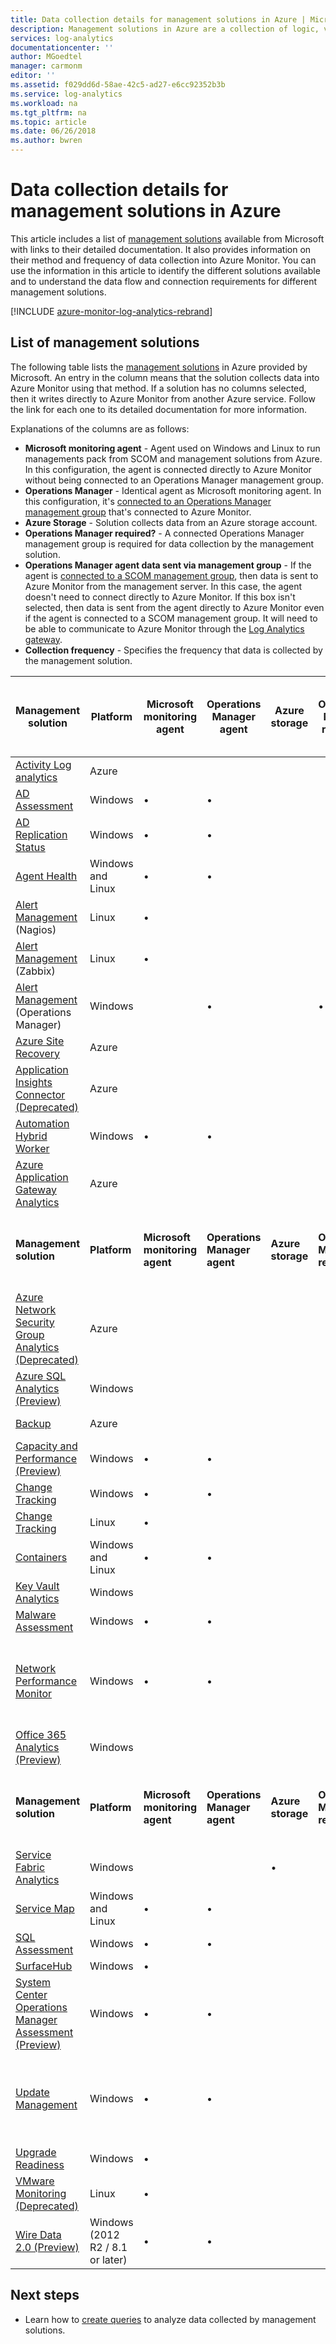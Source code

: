 ```yaml
---
title: Data collection details for management solutions in Azure | Microsoft Docs
description: Management solutions in Azure are a collection of logic, visualization, and data acquisition rules that provide metrics pivoted around a particular problem area.  This article provides a list of management solutions available from Microsoft and details about their method and frequency of data collection.
services: log-analytics
documentationcenter: ''
author: MGoedtel
manager: carmonm
editor: ''
ms.assetid: f029dd6d-58ae-42c5-ad27-e6cc92352b3b
ms.service: log-analytics
ms.workload: na
ms.tgt_pltfrm: na
ms.topic: article
ms.date: 06/26/2018
ms.author: bwren
---
```

# Data collection details for management solutions in Azure
This article includes a list of [management solutions](solutions.md) available from Microsoft with links to their detailed documentation.  It also provides information on their method and frequency of data collection into Azure Monitor.  You can use the information in this article to identify the different solutions available and to understand the data flow and connection requirements for different management solutions. 

[!INCLUDE [azure-monitor-log-analytics-rebrand](../../../includes/azure-monitor-log-analytics-rebrand.md)]

## List of management solutions

The following table lists the [management solutions](solutions.md) in Azure provided by Microsoft. An entry in the column means that the solution collects data into Azure Monitor using that method.  If a solution has no columns selected, then it writes directly to Azure Monitor from another Azure service. Follow the link for each one to its detailed documentation for more information.

Explanations of the columns are as follows:

- **Microsoft monitoring agent** - Agent used on Windows and Linux to run managements pack from SCOM and management solutions from Azure. In this configuration, the agent is connected directly to Azure Monitor without being connected to an Operations Manager management group. 
- **Operations Manager** - Identical agent as Microsoft monitoring agent. In this configuration, it's [connected to an Operations Manager management group](../../azure-monitor/platform/om-agents.md) that's connected to Azure Monitor. 
-  **Azure Storage** - Solution collects data from an Azure storage account. 
- **Operations Manager required?** - A connected Operations Manager management group is required for data collection by the management solution. 
- **Operations Manager agent data sent via management group** - If the agent is [connected to a SCOM management group](../../azure-monitor/platform/om-agents.md), then data is sent to Azure Monitor from the management server. In this case, the agent doesn't need to connect directly to Azure Monitor. If this box isn't selected, then data is sent from the agent directly to Azure Monitor even if the agent is connected to a SCOM management group. It will need to be able to communicate to Azure Monitor through the [Log Analytics gateway](../../azure-monitor/platform/gateway.md).
- **Collection frequency** - Specifies the frequency that data is collected by the management solution. 



| **Management solution** | **Platform** | **Microsoft monitoring agent** | **Operations Manager agent** | **Azure storage** | **Operations Manager required?** | **Operations Manager agent data sent via management group** | **Collection frequency** |
| --- | --- | --- | --- | --- | --- | --- | --- |
| [Activity Log analytics](../../azure-monitor/platform/collect-activity-logs.md) | Azure | | | | | | on notification |
| [AD Assessment](../../azure-monitor/insights/ad-assessment.md) |Windows |&#8226; |&#8226; | | |&#8226; |7 days |
| [AD Replication Status](../../azure-monitor/insights/ad-replication-status.md) |Windows |&#8226; |&#8226; | | |&#8226; |5 days |
| [Agent Health](solution-agenthealth.md) | Windows and Linux | &#8226; | &#8226; | | | &#8226; | 1 minute |
| [Alert Management](../../azure-monitor/platform/alert-management-solution.md) (Nagios) |Linux |&#8226; | | | | |on arrival |
| [Alert Management](../../azure-monitor/platform/alert-management-solution.md) (Zabbix) |Linux |&#8226; | | | | |1 minute |
| [Alert Management](../../azure-monitor/platform/alert-management-solution.md) (Operations Manager) |Windows | |&#8226; | |&#8226; |&#8226; |3 minutes |
| [Azure Site Recovery](../../site-recovery/site-recovery-overview.md) | Azure | | | | | | n/a |
| [Application Insights Connector (Deprecated)](../../azure-monitor/platform/app-insights-connector.md) | Azure | | | |  |  | on notification |
| [Automation Hybrid Worker](../../automation/automation-hybrid-runbook-worker.md) | Windows | &#8226; | &#8226; |  |  |  | n/a |
| [Azure Application Gateway Analytics](../../azure-monitor/insights/azure-networking-analytics.md) | Azure |  |  |  |  |  | on notification |
| **Management solution** | **Platform** | **Microsoft monitoring agent** | **Operations Manager agent** | **Azure storage** | **Operations Manager required?** | **Operations Manager agent data sent via management group** | **Collection frequency** |
| [Azure Network Security Group Analytics (Deprecated)](../../azure-monitor/insights/azure-networking-analytics.md) | Azure |  |  |  |  |  | on notification |
| [Azure SQL Analytics (Preview)](../../azure-monitor/insights/azure-sql.md) | Windows | | | | | | 1 minute |
| [Backup](https://azure.microsoft.com/resources/templates/101-backup-oms-monitoring/) | Azure |  |  |  |  |  | on notification |
| [Capacity and Performance (Preview)](../../azure-monitor/insights/capacity-performance.md) |Windows |&#8226; |&#8226; | | |&#8226; |on arrival |
| [Change Tracking](../../automation/automation-change-tracking.md) |Windows |&#8226; |&#8226; | | |&#8226; |[varies](../../automation/change-tracking.md#change-tracking-data-collection-details) |
| [Change Tracking](../../automation/automation-change-tracking.md) |Linux |&#8226; | | | | |[varies](../../automation/automation-change-tracking.md#change-tracking-data-collection-details) |
| [Containers](../../azure-monitor/insights/containers.md) | Windows and Linux | &#8226; | &#8226; |  |  |  | 3 minutes |
| [Key Vault Analytics](../../azure-monitor/insights/azure-key-vault.md) |Windows | | | | | |on notification |
| [Malware Assessment](../../security-center/security-center-install-endpoint-protection.md) |Windows |&#8226; |&#8226; | | |&#8226; |hourly |
| [Network Performance Monitor](../../azure-monitor/insights/network-performance-monitor.md) | Windows | &#8226; | &#8226; |  |  |  | TCP handshakes every 5 seconds, data sent every 3 minutes |
| [Office 365 Analytics (Preview)](solution-office-365.md) |Windows | | | | | |on notification |
| **Management solution** | **Platform** | **Microsoft monitoring agent** | **Operations Manager agent** | **Azure storage** | **Operations Manager required?** | **Operations Manager agent data sent via management group** | **Collection frequency** |
| [Service Fabric Analytics](../../service-fabric/service-fabric-diagnostics-oms-setup.md) |Windows | | |&#8226; | | |5 minutes |
| [Service Map](../../azure-monitor/insights/service-map.md) | Windows and Linux | &#8226; | &#8226; |  |  |  | 15 seconds |
| [SQL Assessment](../../azure-monitor/insights/sql-assessment.md) |Windows |&#8226; |&#8226; | | |&#8226; |7 days |
| [SurfaceHub](../../azure-monitor/insights/surface-hubs.md) |Windows |&#8226; | | | | |on arrival |
| [System Center Operations Manager Assessment (Preview)](../../azure-monitor/insights/scom-assessment.md) | Windows | &#8226; | &#8226; |  |  | &#8226; | seven days |
| [Update Management](../../automation/automation-update-management.md) | Windows |&#8226; |&#8226; | | |&#8226; |at least 2 times per day and 15 minutes after installing an update |
| [Upgrade Readiness](https://docs.microsoft.com/windows/deployment/upgrade/upgrade-readiness-get-started) | Windows | &#8226; |  |  |  |  | 2 days |
| [VMware Monitoring (Deprecated)](../../azure-monitor/insights/vmware.md) | Linux | &#8226; |  |  |  |  | 3 minutes |
| [Wire Data 2.0 (Preview)](../../azure-monitor/insights/wire-data.md) |Windows (2012 R2 / 8.1 or later) |&#8226; |&#8226; | | | | 1 minute |




## Next steps
* Learn how to [create queries](../../azure-monitor/log-query/log-query-overview.md) to analyze data collected by management solutions.

